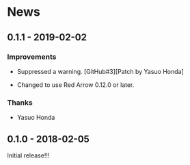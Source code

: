 # News

## 0.1.1 - 2019-02-02

### Improvements

  * Suppressed a warning.
    [GitHub#3][Patch by Yasuo Honda]

  * Changed to use Red Arrow 0.12.0 or later.

### Thanks

  * Yasuo Honda

## 0.1.0 - 2018-02-05

Initial release!!!
